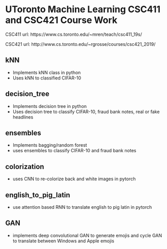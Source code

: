 # UToronto Machine Learning CSC411 and CSC421 Course Work
<p>CSC411 url: https://www.cs.toronto.edu/~mren/teach/csc411_19s/</p>
<p>CSC421 url: http://www.cs.toronto.edu/~rgrosse/courses/csc421_2019/</p>

## kNN
- Implements kNN class in python
- Uses kNN to classified CIFAR-10
    
## decision_tree
- Implements decision tree in python
- Uses decision tree to classify CIFAR-10, fraud bank notes, real or fake headlines
    
## ensembles
- Implements bagging/random forest
- uses ensembles to classify CIFAR-10 and fraud bank notes

## colorization
- uses CNN to re-colorize back and white images in pytorch

## english_to_pig_latin
- use attention based RNN to translate english to pig latin in pytorch

## GAN
- implements deep convolutional GAN to generate emojis and cycle GAN to translate between Windows and Apple emojis


